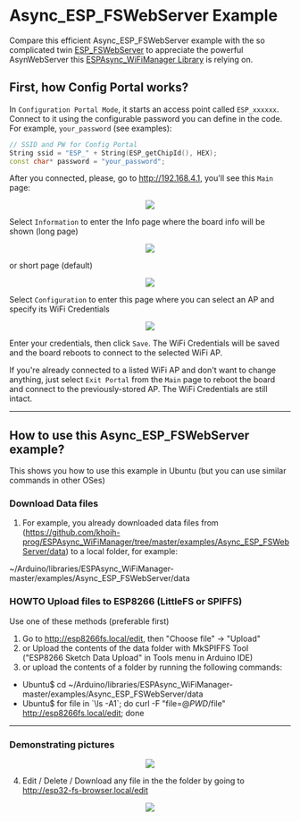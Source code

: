 # Async_ESP_FSWebServer Example

Compare this efficient Async_ESP_FSWebServer example with the so complicated twin [ESP_FSWebServer](https://github.com/khoih-prog/ESP_WiFiManager/tree/master/examples/ESP_FSWebServer) to appreciate the powerful AsynWebServer this [ESPAsync_WiFiManager Library](https://github.com/khoih-prog/ESPAsync_WiFiManager) is relying on.

## First, how Config Portal works?

In `Configuration Portal Mode`, it starts an access point called `ESP_xxxxxx`. Connect to it using the configurable password you can define in the code. For example, `your_password` (see examples):

```cpp
// SSID and PW for Config Portal
String ssid = "ESP_" + String(ESP_getChipId(), HEX);
const char* password = "your_password";
```
After you connected, please, go to http://192.168.4.1, you'll see this `Main` page:

<p align="center">
    <img src="https://github.com/khoih-prog/ESPAsync_WiFiManager/blob/master/Images/Main.png">
</p>

Select `Information` to enter the Info page where the board info will be shown (long page)

<p align="center">
    <img src="https://github.com/khoih-prog/ESPAsync_WiFiManager/blob/master/Images/Info.png">
</p>

or short page (default)

<p align="center">
    <img src="https://github.com/khoih-prog/ESPAsync_WiFiManager/blob/master/Images/Info_Short.png">
</p>

Select `Configuration` to enter this page where you can select an AP and specify its WiFi Credentials

<p align="center">
    <img src="https://github.com/khoih-prog/ESPAsync_WiFiManager/blob/master/Images/Configuration.png">
</p>

Enter your credentials, then click `Save`. The WiFi Credentials will be saved and the board reboots to connect to the selected WiFi AP.

If you're already connected to a listed WiFi AP and don't want to change anything, just select `Exit Portal` from the `Main` page to reboot the board and connect to the previously-stored AP. The WiFi Credentials are still intact.

---

## How to use this Async_ESP_FSWebServer example?

This shows you how to use this example in Ubuntu (but you can use similar commands in other OSes)

### Download Data files

1. For example, you already downloaded data files from (https://github.com/khoih-prog/ESPAsync_WiFiManager/tree/master/examples/Async_ESP_FSWebServer/data) to a local folder, for example:

~/Arduino/libraries/ESPAsync_WiFiManager-master/examples/Async_ESP_FSWebServer/data

### HOWTO Upload files to ESP8266 (LittleFS or SPIFFS)

Use one of these methods (preferable first)

1. Go to http://esp8266fs.local/edit, then "Choose file" -> "Upload"
2. or Upload the contents of the data folder with MkSPIFFS Tool ("ESP8266 Sketch Data Upload" in Tools menu in Arduino IDE)
3. or upload the contents of a folder by running the following commands: 
 - Ubuntu$ cd ~/Arduino/libraries/ESPAsync_WiFiManager-master/examples/Async_ESP_FSWebServer/data
 - Ubuntu$ for file in \`\ls -A1\`; do curl -F "file=@$PWD/$file" http://esp8266fs.local/edit; done

---

### Demonstrating pictures

<p align="center">
    <img src="https://github.com/khoih-prog/ESPAsync_WiFiManager/blob/master/examples/Async_ESP_FSWebServer/pics/esp8266fs.local.png">
</p>

4. Edit / Delete / Download any file in the the folder by going to http://esp32-fs-browser.local/edit

<p align="center">
    <img src="https://github.com/khoih-prog/ESPAsync_WiFiManager/blob/master/examples/Async_ESP_FSWebServer/pics/esp8266fs.local_edit.png">
</p>



